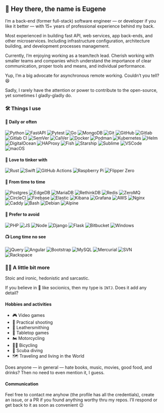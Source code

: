 ## 🤙 Hey there, the name is Eugene

I’m a back-end (former full-stack) software engineer — or developer if you like it
better — with 15+ years of professional experience behind my back.

Most experienced in building fast API, web services, app back-ends, and other
microservices. Including infrastructure configuration, architecture building,
and development processes management.

Currently, I’m enjoying working as a team/tech lead. Cherish working with smaller teams
and companies which understand the importance of clear communication, proper tools and
means, and individual performance.

Yup, I’m a big advocate for asynchronous remote working. Couldn’t you tell? 😆

Sadly, I rarely have the attention or power to contribute to the open-source, yet
sometimes I gladly-gladly do.

### 🛠 Things I use

#### 🚀 Daily or often

![Python](https://img.shields.io/static/v1?logo=python&label=&message=python&style=for-the-badge&color=black)
![FastAPI](https://img.shields.io/static/v1?logo=fastapi&label=&message=fastapi&style=for-the-badge&color=black)
![Pytest](https://img.shields.io/static/v1?logo=pytest&label=&message=pytest&style=for-the-badge&color=black)
![Go](https://img.shields.io/static/v1?logo=go&label=&message=go&style=for-the-badge&color=black)
![MongoDB](https://img.shields.io/static/v1?logo=mongodb&label=&message=mongodb&style=for-the-badge&color=black)
![Git](https://img.shields.io/static/v1?logo=git&label=&message=git&style=for-the-badge&color=black)
![GitHub](https://img.shields.io/static/v1?logo=github&label=&message=github&style=for-the-badge&color=black)
![Gitlab](https://img.shields.io/static/v1?logo=gitlab&label=&message=gitlab&style=for-the-badge&color=black)
![Gitlab CI](https://img.shields.io/static/v1?logo=gitlab&label=&message=gitlab%20ci&style=for-the-badge&color=black)
![SemVer](https://img.shields.io/static/v1?logo=semver&label=&message=semver&style=for-the-badge&color=black)
![CalVer](https://img.shields.io/static/v1?logo=calver&label=&message=calver&style=for-the-badge&color=black)
![Docker](https://img.shields.io/static/v1?logo=docker&label=&message=docker&style=for-the-badge&color=black)
![Podman](https://img.shields.io/static/v1?logo=podman&label=&message=podman&style=for-the-badge&color=black)
![Kubernetes](https://img.shields.io/static/v1?logo=kubernetes&label=&message=kubernetes&style=for-the-badge&color=black)
![Helm](https://img.shields.io/static/v1?logo=helm&label=&message=helm&style=for-the-badge&color=black)
![DigitalOcean](https://img.shields.io/static/v1?logo=digitalocean&label=&message=digitalocean&style=for-the-badge&color=black)
![HAProxy](https://img.shields.io/static/v1?logo=haproxy&label=&message=haproxy&style=for-the-badge&color=black)
![Fish](https://img.shields.io/static/v1?logo=fish&label=&message=fish&style=for-the-badge&color=black)
![Starship](https://img.shields.io/static/v1?logo=starship&label=&message=starship&style=for-the-badge&color=black)
![Sublime](https://img.shields.io/static/v1?logo=sublimetext&label=&message=sublime&style=for-the-badge&color=black)
![VSCode](https://img.shields.io/static/v1?logo=visualstudiocode&label=&message=vscode&style=for-the-badge&color=black)
![macOS](https://img.shields.io/static/v1?logo=macos&label=&message=macos&style=for-the-badge&color=black)
<!-- ![iOS](https://img.shields.io/static/v1?logo=ios&label=&message=ios&style=for-the-badge&color=black) -->

#### 🥰 Love to tinker with

![Rust](https://img.shields.io/static/v1?logo=rust&label=&message=rust&style=for-the-badge&color=black)
![Swift](https://img.shields.io/static/v1?logo=swift&label=&message=swift&style=for-the-badge&color=black)
![GitHub Actions](https://img.shields.io/static/v1?logo=githubactions&label=&message=github%20actions&style=for-the-badge&color=black)
![Raspberry Pi](https://img.shields.io/static/v1?logo=raspberrypi&label=&message=Raspberry%20Pi&style=for-the-badge&color=black)
![Flipper Zero](https://img.shields.io/static/v1?logo=flipper&label=&message=Flipper%20Zero&style=for-the-badge&color=black)

#### 🎯 From time to time

![Postgres](https://img.shields.io/static/v1?logo=postgresql&label=&message=postgres&style=for-the-badge&color=black)
![EdgeDB](https://img.shields.io/static/v1?logo=edgedb&label=&message=edgedb&style=for-the-badge&color=black)
![MariaDB](https://img.shields.io/static/v1?logo=mariadb&label=&message=mariadb&style=for-the-badge&color=black)
![RethinkDB](https://img.shields.io/static/v1?logo=rethinkdb&label=&message=rethinkdb&style=for-the-badge&color=black)
![Redis](https://img.shields.io/static/v1?logo=redis&label=&message=redis&style=for-the-badge&color=black)
![ZeroMQ](https://img.shields.io/static/v1?logo=zeromq&label=&message=zeromq&style=for-the-badge&color=black)
![CircleCI](https://img.shields.io/static/v1?logo=circleci&label=&message=circleci&style=for-the-badge&color=black)
![Firebase](https://img.shields.io/static/v1?logo=firebase&label=&message=firebase&style=for-the-badge&color=black)
![Elastic](https://img.shields.io/static/v1?logo=elasticsearch&label=&message=elasticsearch&style=for-the-badge&color=black)
![Kibana](https://img.shields.io/static/v1?logo=kibana&label=&message=kibana&style=for-the-badge&color=black)
![Grafana](https://img.shields.io/static/v1?logo=grafana&label=&message=grafana&style=for-the-badge&color=black)
![AWS](https://img.shields.io/static/v1?logo=amazon-aws&label=&message=aws&style=for-the-badge&color=black)
![Nginx](https://img.shields.io/static/v1?logo=nginx&label=&message=nginx&style=for-the-badge&color=black)
![Caddy](https://img.shields.io/static/v1?logo=caddy&label=&message=caddy&style=for-the-badge&color=black)
![Bash](https://img.shields.io/static/v1?logo=gnu-bash&label=&message=bash&style=for-the-badge&color=black)
![Debian](https://img.shields.io/static/v1?logo=debian&label=&message=debian&style=for-the-badge&color=black)
![Alpine](https://img.shields.io/static/v1?logo=alpinelinux&label=&message=alpine&style=for-the-badge&color=black)

#### 🚳 Prefer to avoid

![PHP](https://img.shields.io/static/v1?logo=php&label=&message=php&style=for-the-badge&color=black)
![JS](https://img.shields.io/static/v1?logo=javascript&label=&message=javascript&style=for-the-badge&color=black)
![Node](https://img.shields.io/static/v1?logo=nodedotjs&label=&message=node.js&style=for-the-badge&color=black)
![Django](https://img.shields.io/static/v1?logo=django&label=&message=django&style=for-the-badge&color=black)
![Flask](https://img.shields.io/static/v1?logo=flask&label=&message=flask&style=for-the-badge&color=black)
![Bitbucket](https://img.shields.io/static/v1?logo=bitbucket&label=&message=bitbucket&style=for-the-badge&color=black)
![Windows](https://img.shields.io/static/v1?logo=windows&label=&message=windows&style=for-the-badge&color=black)

#### 📺 Long time no see

![jQuery](https://img.shields.io/static/v1?logo=jquery&label=&message=jquery&style=for-the-badge&color=black)
![Angular](https://img.shields.io/static/v1?logo=angular&label=&message=angular&style=for-the-badge&color=black)
![Bootstrap](https://img.shields.io/static/v1?logo=bootstrap&label=&message=bootstrap&style=for-the-badge&color=black)
![MySQL](https://img.shields.io/static/v1?logo=mysql&label=&message=mysql&style=for-the-badge&color=black)
![Mercurial](https://img.shields.io/static/v1?logo=mercurial&label=&message=mercurial&style=for-the-badge&color=black)
![SVN](https://img.shields.io/static/v1?logo=svn&label=&message=svn&style=for-the-badge&color=black)
![Rackspace](https://img.shields.io/static/v1?logo=rackspace&label=&message=rackspace&style=for-the-badge&color=black)

### 💁‍♂️ A little bit more

Stoic and ironic, hedonistic and sarcastic.

If you believe in 💩 like socionics, then my type is `INTJ`. Does it add any detail?

#### Hobbies and activities

+ 🎮 Video games
+ 🔫 Practical shooting
+ 💼 Leathersmithing
+ 🎲 Tabletop games
+ 🏍 Motorcycling
+ 🚵‍♂️ Bicycling
+ 🤿 Scuba diving
+ 🗺 Traveling and living in the World

Does anyone — in general — hate books, music, movies, good food, and drinks?
Then no need to even mention it, I guess.

#### Communication

Feel free to contact me anyhow (the profile has all the credentials), create an issue,
or a PR if you found anything worthy thru my repos. I’ll respond or get back to it as
soon as convenient 😉
